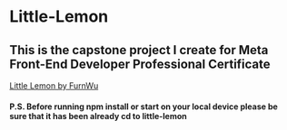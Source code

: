 # Little-Lemon
## This is the capstone project I create for Meta Front-End Developer Professional Certificate
[Little Lemon by FurnWu](https://little-lemon-by-furnwu.netlify.app "Little Lemon Restaurant")
#### P.S. Before running npm install or start on your local device please be sure that it has been already cd to little-lemon
